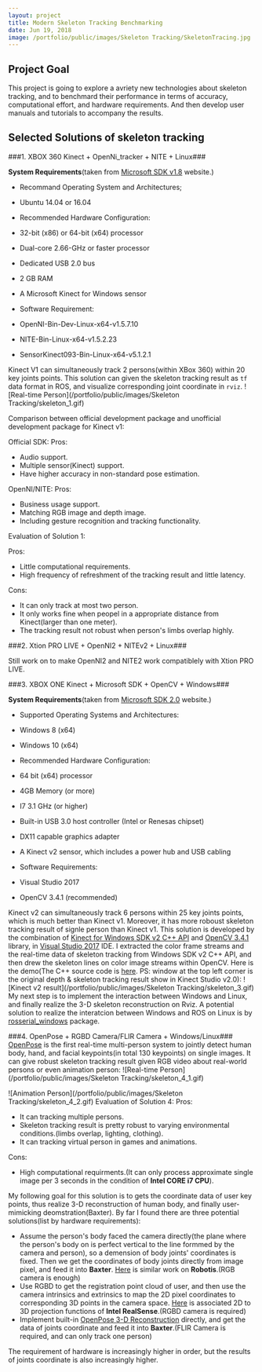 ```yaml
---
layout: project
title: Modern Skeleton Tracking Benchmarking
date: Jun 19, 2018
image: /portfolio/public/images/Skeleton Tracking/SkeletonTracing.jpg
---
```


## Project Goal
This project is going to explore a avriety new technologies about skeleton tracking, and to benchmard their performance in terms of accuracy, computational effort, and hardware requirements. And then develop user manuals and tutorials to accompany the results.

## Selected Solutions of skeleton tracking
###1. XBOX 360 Kinect + OpenNi_tracker + NITE + Linux###
     
**System Requirements**(taken from [Microsoft SDK v1.8](https://www.microsoft.com/en-us/download/details.aspx?id=40278) website.)
     
- Recommand Operating System and Architectures;
 - Ubuntu 14.04 or 16.04

- Recommended Hardware Configuration:
 - 32-bit (x86) or 64-bit (x64) processor
 - Dual-core 2.66-GHz or faster processor
 - Dedicated USB 2.0 bus
 - 2 GB RAM
 - A Microsoft Kinect for Windows sensor

- Software Requirement:
 - OpenNI-Bin-Dev-Linux-x64-v1.5.7.10
 - NITE-Bin-Linux-x64-v1.5.2.23
 - SensorKinect093-Bin-Linux-x64-v5.1.2.1

Kinect V1 can simultaneously track 2 persons(within XBox 360) within 20 key joints points.
This solution can given the skeleton tracking result as `tf` data format in ROS, and visualize corresponding joint coordinate in `rviz`.
![Real-time Person](/portfolio/public/images/Skeleton Tracking/skeleton_1.gif)

Comparison between official development package and unofficial development package for Kinect v1:
     
Official SDK:
Pros:
- Audio support.
- Multiple sensor(Kinect) support.
- Have higher accuracy in non-standard pose estimation.

OpenNI/NITE:
Pros:
- Business usage support.
- Matching RGB image and depth image.
- Including gesture recognition and tracking functionality.

Evaluation of Solution 1:
     
Pros:
- Little computational requirements.
- High frequency of refreshment of the tracking result and little latency.

Cons:
- It can only track at most two person.
- It only works fine when peopel in a appropriate distance from Kinect(larger than one meter).
- The tracking result not robust when person's limbs overlap highly.

###2. Xtion PRO LIVE + OpenNI2 + NITEv2 + Linux###
     
Still work on to make OpenNI2 and NITE2 work compatiblely with Xtion PRO LIVE.

###3. XBOX ONE Kinect + Microsoft SDK + OpenCV + Windows###
     
**System Requirements**(taken from [Microsoft SDK 2.0](https://www.microsoft.com/en-us/download/details.aspx?id=44561) website.)
     
- Supported Operating Systems and Architectures:
 - Windows 8 (x64)
 - Windows 10 (x64)

- Recommended Hardware Configuration:
 - 64 bit (x64) processor
 - 4GB Memory (or more)
 - I7 3.1 GHz (or higher)
 - Built-in USB 3.0 host controller (Intel or Renesas chipset)
 - DX11 capable graphics adapter
 - A Kinect v2 sensor, which includes a power hub and USB cabling

- Software Requirements:
 - Visual Studio 2017
 - OpenCV 3.4.1 (recommended)

Kinect v2 can simultaneously track 6 persons within 25 key joints points, which is much better than Kinect v1. Moreover, it has more roboust skeleton tracking result of signle person than Kinect v1.
This solution is developed by the combination of [Kinect for Windows SDK v2 C++ API](https://docs.microsoft.com/en-us/previous-versions/windows/kinect/hh855364(v%3dieb.10)) and [OpenCV 3.4.1](https://opencv.org/opencv-3-4-1.html) library, in [Visual Studio 2017](https://visualstudio.microsoft.com/zh-hans/vs/?rr=https%3A%2F%2Fwww.google.com%2F) IDE.
I extracted the color frame streams and the real-time data of skeleton tracking from Windows SDK v2 C++ API, and then drew the skeleton lines on color image streams within OpenCV. Here is the demo(The C++ source code is [here](https://github.com/KHeresy/KinectForWindows2Sample/blob/v2-naming/08cv_Body/cvBody.cpp). PS: window at the top left corner is the original depth & skeleton tracking result show in Kinect Studio v2.0):
![Kinect v2 result](/portfolio/public/images/Skeleton Tracking/skeleton_3.gif)
My next step is to implement the interaction between Windows and Linux, and finally realize the 3-D skeleton reconstruction on Rviz. A potential solution to realize the interatcion between Windows and ROS on Linux is by [rosserial_windows](http://wiki.ros.org/rosserial_windows) package.

###4. OpenPose + RGBD Camera/FLIR Camera + Windows/Linux###
[OpenPose](https://github.com/CMU-Perceptual-Computing-Lab/openpose) is the first real-time multi-person system to jointly detect human body, hand, and facial keypoints(in total 130 keypoints) on single images.
It can give robust skeleton tracking result given RGB video about real-world persons or even animation person:
![Real-time Person](/portfolio/public/images/Skeleton Tracking/skeleton_4_1.gif)

![Animation Person](/portfolio/public/images/Skeleton Tracking/skeleton_4_2.gif)
Evaluation of Solution 4:
Pros:
- It can tracking multiple persons.
- Skeleton tracking result is pretty robust to varying environmental conditions.(limbs overlap, lighting, clothing).
- It can tracking virtual person in games and animations.

Cons:
- High computational requirments.(It can only process approximate single image per 3 seconds in the condition of **Intel CORE i7 CPU**).

My following goal for this solution is to gets the coordinate data of user key points, thus realize 3-D reconstruction of human body, and finally user-mimicking deomstration(Baxter). By far I found there are three potential solutions(list by hardware requirements):
- Assume the person's body faced the camera directly(the plane where the person's body on is perfect vertical to the line formmed by the camera and person), so a demension of body joints' coordinates is fixed. Then we get the coordinates of body joints directly from image pixel, and feed it into **Baxter**. [Here](https://www.youtube.com/watch?v=wNLuZNLBegw) is similar work on **Robotis**.(RGB camera is enough)
- Use RGBD to get the registration point cloud of user, and then use the camera intrinsics and extrinsics to map the 2D pixel coordinates to corresponding 3D points in the camera space. [Here](https://github.com/IntelRealSense/librealsense/blob/master/include/librealsense2/rsutil.h)  is associated 2D to 3D projection functions of **Intel RealSense**.(RGBD camera is required)
- Implement built-in [OpenPose 3-D Reconstruction](https://github.com/CMU-Perceptual-Computing-Lab/openpose/blob/master/doc/3d_reconstruction_module.md) directly, and get the data of joints coordinate and feed it into **Baxter**.(FLIR Camera is required, and can only track one person)

The requirement of hardware is increasingly higher in order, but the results of joints coordinate is also increasingly higher.
